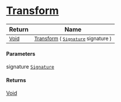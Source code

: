 # [Transform](./HSCPThinning-100663664.md)



| Return | Name | 
| --- | --- | 
| <sub>[Void](https://docs.microsoft.com/en-us/dotnet/api/System.Void)</sub>| <sub>[Transform](./HSCPThinning-100663664.md) ( [`Signature`](./../../Signature.md) signature )</sub>| <br>


#### Parameters
 signature  [`Signature`](./../../Signature.md)<br>
#### Returns
[Void](https://docs.microsoft.com/en-us/dotnet/api/System.Void)